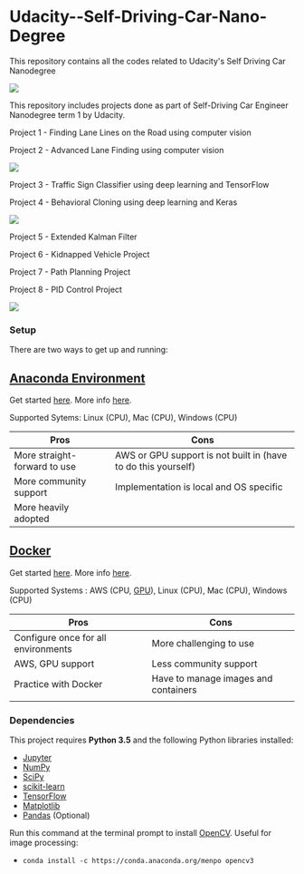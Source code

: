 # Udacity--Self-Driving-Car-Nano-Degree
This repository contains all the codes related to Udacity's Self Driving Car Nanodegree

![](https://github.com/udacity/self-driving-car/blob/master/images/cover.png)

This repository includes projects done as part of Self-Driving Car Engineer Nanodegree term 1 by Udacity.

Project 1 - Finding Lane Lines on the Road using computer vision

Project 2 - Advanced Lane Finding using computer vision

![](./resources/lane_detect.gif)

Project 3 - Traffic Sign Classifier using deep learning and TensorFlow 

Project 4 - Behavioral Cloning using deep learning and Keras

![](./resources/clone.gif)

Project 5 - Extended Kalman Filter

Project 6 - Kidnapped Vehicle Project

Project 7 - Path Planning Project

Project 8 - PID Control Project

![](./resources/pid.gif)



### Setup
There are two ways to get up and running:

## [Anaconda Environment](doc/configure_via_anaconda.md)

Get started [here](doc/configure_via_anaconda.md). More info [here](http://conda.pydata.org/docs/).

Supported Sytems: Linux (CPU), Mac (CPU), Windows (CPU)     

| Pros                         | Cons                                               |
|------------------------------|----------------------------------------------------|
| More straight-forward to use | AWS or GPU support is not built in (have to do this yourself)              |
| More community support       | Implementation is local and OS specific            |
| More heavily adopted         |                                                    |

## [Docker](doc/configure_via_docker.md)

Get started [here](doc/configure_via_docker.md). More info [here](http://docker.com).

Supported Systems : AWS (CPU, [GPU](doc/docker_for_aws.md)), Linux (CPU), Mac (CPU), Windows (CPU)     

| Pros                                | Cons                                 |
|-------------------------------------|--------------------------------------|
| Configure once for all environments | More challenging to use              |
| AWS, GPU support                    | Less community support               |
| Practice with Docker              | Have to manage images and containers |
|                                     |                                      |


### Dependencies
This project requires **Python 3.5** and the following Python libraries installed:

- [Jupyter](http://jupyter.org/)
- [NumPy](http://www.numpy.org/)
- [SciPy](https://www.scipy.org/)
- [scikit-learn](http://scikit-learn.org/)
- [TensorFlow](http://tensorflow.org)
- [Matplotlib](http://matplotlib.org/)
- [Pandas](http://pandas.pydata.org/) (Optional)

Run this command at the terminal prompt to install [OpenCV](http://opencv.org/). Useful for image processing:

- `conda install -c https://conda.anaconda.org/menpo opencv3`
